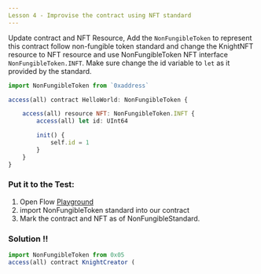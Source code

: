 ```yaml
---
Lesson 4 - Improvise the contract using NFT standard
---
```


Update contract and NFT Resource, Add the `NonFungibleToken` to represent this contract follow non-fungible token standard and change the KnightNFT resource to NFT resource and use NonFungibleToken NFT interface `NonFungibleToken.INFT`. Make sure change the id variable to `let` as it provided by the standard.

```jsx
import NonFungibleToken from `0xaddress`

access(all) contract HelloWorld: NonFungibleToken {

    access(all) resource NFT: NonFungibleToken.INFT {
        access(all) let id: UInt64

        init() {
            self.id = 1
        }
    }
}
```

### **Put it to the Test:**

1. Open Flow [Playground](https://play.flow.com/)
2. import NonFungibleToken standard into our contract
3. Mark the contract and NFT as of NonFungibleStandard.

### Solution !!

```jsx
import NonFungibleToken from 0x05
access(all) contract KnightCreator (
```
